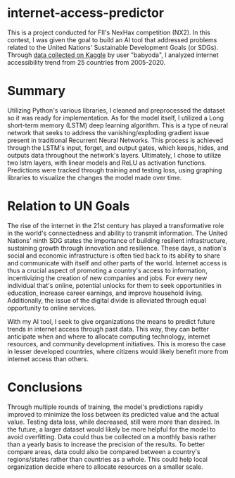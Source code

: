 # internet-access-predictor
This is a project conducted for FII's NexHax competition (NX2). In this contest, I was given the goal to build an AI tool that addressed problems related to the United Nations' Sustainable Development Goals (or SDGs). 
Through [data collected on Kaggle](https://www.kaggle.com/datasets/babyoda/internet-access-oecd) by user "babyoda", I analyzed internet accessibility trend from 25 countries from 2005-2020. 
# Summary
Utilizing Python's various libraries, I cleaned and preprocessed the dataset so it was ready for implementation. As for the model itself, I utilized a Long short-term memory (LSTM) deep learning algorithm. This is a type of neural network that seeks to address the vanishing/exploding gradient issue present in traditional Recurrent Neural Networks. This process is achieved through the LSTM's input, forget, and output gates, which keeps, hides, and outputs data throughout the network's layers. Ultimately, I chose to utilize two lstm layers, with linear models and ReLU as activation functions. Predictions were tracked through training and testing loss, using graphing libraries to visualize the changes the model made over time. 
# Relation to UN Goals
The rise of the internet in the 21st century has played a transformative role in the world's connectedness and ability to transmit information. The United Nations' ninth SDG states the importance of building resilient infrastructure, sustaining growth through innovation and resilience. These days, a nation's social and economic infrastructure is often tied back to its ability to share and communicate with itself and other parts of the world. Internet access is thus a crucial aspect of promoting a country's access to information, incentivizing the creation of new companies and jobs. For every new individual that's online, potential unlocks for them to seek opportunities in education, increase career earnings, and improve household living. Additionally, the issue of the digital divide is alleviated through equal opportunity to online services. 

With my AI tool, I seek to give organizations the means to predict future trends in internet access through past data. This way, they can better anticipate when and where to allocate computing technology, internet resources, and community development initiatives. This is moreso the case in lesser developed countries, where citizens would likely benefit more from internet access than others. 
# Conclusions
Through multiple rounds of training, the model's predictions rapidly improved to minimize the loss between its predicted value and the actual value. Testing data loss, while decreased, still were more than desired. In the future, a larger dataset would likely be more helpful for the model to avoid overfitting. Data could thus be collected on a monthly basis rather than a yearly basis to increase the precision of the results. To better compare areas, data could also be compared between a country's regions/states rather than countries as a whole. This could help local organization decide where to allocate resources on a smaller scale. 
